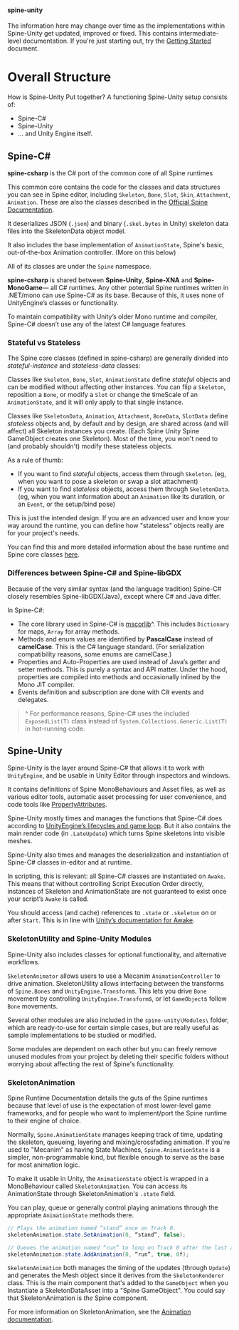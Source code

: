 #### spine-unity
The information here may change over time as the implementations within Spine-Unity get updated, improved or fixed.
This contains intermediate-level documentation. If you're just starting out, try the [Getting Started](https://github.com/pharan/spine-unity-docs/blob/master/Getting%20Started.md) document.

# Overall Structure
How is Spine-Unity Put together?
A functioning Spine-Unity setup consists of:

 - Spine-C#
 - Spine-Unity
 - ... and Unity Engine itself.

## Spine-C# ##
**spine-csharp** is the C# port of the common core of all Spine runtimes

This common core contains the code for the classes and data structures you can see in Spine editor, including  `Skeleton`, `Bone`, `Slot`, `Skin`, `Attachment`, `Animation`. These are also the classes described in the [Official Spine Documentation](http://esotericsoftware.com/spine-using-runtimes). 

It deserializes  JSON (`.json`) and binary (`.skel.bytes` in Unity) skeleton data files into the SkeletonData object model.

It also includes the base implementation of `AnimationState`, Spine's basic, out-of-the-box Animation controller. (More on this below)

All of its classes are under the `Spine` namespace. 

**spine-csharp** is shared between **Spine-Unity**, **Spine-XNA** and **Spine-MonoGame**— all C# runtimes. Any other potential Spine runtimes written in .NET/mono can use Spine-C# as its base. Because of this, it uses none of UnityEngine’s classes or functionality.

To maintain compatibility with Unity’s older Mono runtime and compiler, Spine-C# doesn’t use any of the latest C# language features.

### Stateful vs Stateless
The Spine core classes (defined in spine-csharp) are generally divided into *stateful-instance* and *stateless-data* classes:

Classes like `Skeleton`, `Bone`, `Slot`, `AnimationState` define *stateful* objects and can be modified without affecting other instances. You can flip a `Skeleton`, reposition a `Bone`, or modify a `Slot` or change the timeScale of an `AnimationState`, and it will only apply to that single instance.

Classes like `SkeletonData`, `Animation`, `Attachment`, `BoneData`, `SlotData` define *stateless* objects and, by default and by design, are shared across (and will affect) all Skeleton instances you create. (Each Spine Unity Spine GameObject creates one Skeleton). Most of the time, you won't need to (and probably shouldn't) modify these stateless objects.

As a rule of thumb:
- If you want to find *stateful* objects, access them through `Skeleton`. (eg, when you want to pose a skeleton or swap a slot attachment)
- If you want to find *stateless* objects, access them through `SkeletonData`. (eg, when you want information about an `Animation` like its duration, or an `Event`, or the setup/bind pose) 

This is just the intended design. If you are an advanced user and know your way around the runtime, you can define how "stateless" objects really are for your project's needs.

You can find this and more detailed information about the base runtime and Spine core classes [here](http://esotericsoftware.com/spine-using-runtimes).

### Differences between Spine-C# and Spine-libGDX
Because of the very similar syntax (and the language tradition) Spine-C# closely resembles Spine-libGDX(Java), except where C# and Java differ.

In Spine-C#:

 - The core library used in Spine-C# is [mscorlib](http://referencesource.microsoft.com/#mscorlib,namespaces)^. This includes `Dictionary` for maps, `Array` for array methods.
 - Methods and enum values are identified by **PascalCase** instead of **camelCase**. This is the C# language standard. (For serialization compatibility reasons, some enums are camelCase.)
 - Properties and Auto-Properties are used instead of Java’s getter and setter methods.
   This is purely a syntax and API matter. Under the hood, properties are compiled into methods and occasionally inlined by the Mono JIT compiler.
 - Events definition and subscription are done with C# events and delegates.

> ^ For performance reasons, Spine-C# uses the included `ExposedList(T)` class instead of `System.Collections.Generic.List(T)` in hot-running code.

## Spine-Unity
Spine-Unity is the layer around Spine-C# that allows it to work with `UnityEngine`, and be usable in Unity Editor through inspectors and windows.

It contains definitions of Spine MonoBehaviours and Asset files, as well as various editor tools, automatic asset processing for user convenience, and code tools like [PropertyAttributes](http://docs.unity3d.com/ScriptReference/PropertyDrawer.html).

Spine-Unity mostly times and manages the functions that Spine-C# does according to [UnityEngine’s lifecycles and game loop](http://docs.unity3d.com/Manual/ExecutionOrder.html). 
But it also contains the main render code (in `.LateUpdate`) which turns Spine skeletons into visible meshes.

Spine-Unity also times and manages the deserialization and instantiation of Spine-C# classes in-editor and at runtime.

In scripting, this is relevant: all Spine-C# classes are instantiated on `Awake`. This means that without controlling Script Execution Order directly, instances of Skeleton and AnimationState are not guaranteed to exist once your script’s `Awake` is called.

You should access (and cache) references to `.state` or `.skeleton` on or after `Start`. This is in line with [Unity’s documentation for Awake](http://docs.unity3d.com/ScriptReference/MonoBehaviour.Awake.html).

### SkeletonUtility and Spine-Unity Modules
Spine-Unity also includes classes for optional functionality, and alternative workflows.

`SkeletonAnimator` allows users to use a Mecanim `AnimationController` to drive animation.
SkeletonUtility allows interfacing between the transforms of `Spine.Bones` and `UnityEngine.Transform`s.
This lets you drive `Bone` movement by controlling `UnityEngine.Transform`s, or let `GameObject`s follow `Bone` movements.

Several other modules are also included in the `spine-unity\Modules\` folder, which are ready-to-use for certain simple cases, but are really useful as sample implementations to be studied or modified.

Some modules are dependent on each other but you can freely remove unused modules from your project by deleting their specific folders without worrying about affecting the rest of Spine's functionality. 

### SkeletonAnimation
Spine Runtime Documentation details the guts of the Spine runtimes because that level of use is the expectation of most lower-level game frameworks, and for people who want to implement/port the Spine runtime to their engine of choice.

Normally, `Spine.AnimationState` manages keeping track of time, updating the skeleton, queueing, layering and mixing/crossfading animation. If you're used to "Mecanim" as having State Machines, `Spine.AnimationState` is a simpler, non-programmable kind, but flexible enough to serve as the base for most animation logic.

To make it usable in Unity, the `AnimationState` object is wrapped in a MonoBehaviour called `SkeletonAnimation`. You can access its AnimationState through SkeletonAnimation's `.state` field.

You can play, queue or generally control playing animations through the appropriate `AnimationState` methods there.

```csharp
// Plays the animation named “stand” once on Track 0.
skeletonAnimation.state.SetAnimation(0, “stand”, false);

// Queues the animation named “run” to loop on Track 0 after the last animation is done.
skeletonAnimation.state.AddAnimation(0, “run”, true, 0f);

```  

`SkeletonAnimation` both manages the timing of the updates (through `Update`) and generates the Mesh object since it derives from the `SkeletonRenderer` class. This is the main component that's added to the `GameObject` when you Instantiate a SkeletonDataAsset into a "Spine GameObject". You could say that SkeletonAnimation is *the* Spine component.

For more information on SkeletonAnimation, see the [Animation documentation](https://github.com/pharan/spine-unity-docs/blob/master/Animation.md).
